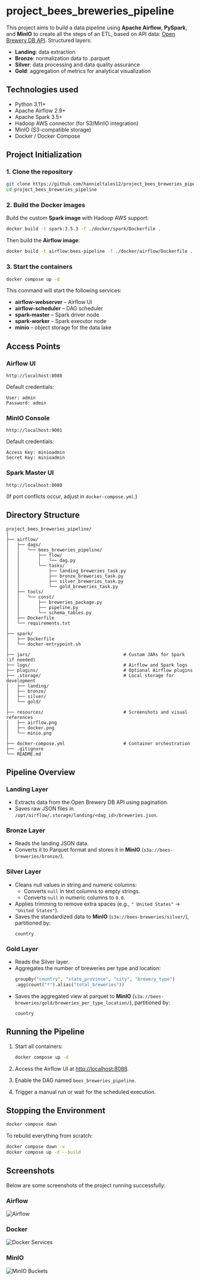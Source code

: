 # project_bees_breweries_pipeline

This project aims to build a data pipeline using **Apache Airflow**, **PySpark**, and **MinIO** to create all the steps of an ETL, based on API data: [Open Brewery DB API](https://api.openbrewerydb.org).
Structured layers:

- **Landing**: data extraction
- **Bronze**: normalization data to .parquet
- **Silver**: data processing and data quality assurance
- **Gold**: aggregation of metrics for analytical visualization

## Technologies used

- Python 3.11+
- Apache Airflow 2.9+
- Apache Spark 3.5+
- Hadoop AWS connector (for S3/MinIO integration)
- MinIO (S3-compatible storage)
- Docker / Docker Compose

## Project Initialization

### 1. Clone the repository
```bash
git clone https://github.com/hannieltales12/project_bees_breweries_pipeline.git
cd project_bees_breweries_pipeline
```

### 2. Build the Docker images
Build the custom **Spark image** with Hadoop AWS support:
```bash
docker build -t spark:3.5.3 -f ./docker/spark/Dockerfile .
```

Then build the **Airflow image**:
```bash
docker build -t airflow:bees-pipeline -f ./docker/airflow/Dockerfile .
```

### 3. Start the containers
```bash
docker compose up -d
```

This command will start the following services:
- **airflow-webserver** – Airflow UI
- **airflow-scheduler** – DAG scheduler
- **spark-master** – Spark driver node
- **spark-worker** – Spark executor node
- **minio** – object storage for the data lake

## Access Points

### Airflow UI
```
http://localhost:8088
```
Default credentials:
```
User: admin
Password: admin
```

### MinIO Console
```
http://localhost:9001
```
Default credentials:
```
Access Key: minioadmin
Secret Key: minioadmin
```

### Spark Master UI
```
http://localhost:8080
```
(If port conflicts occur, adjust in `docker-compose.yml`.)

## Directory Structure

```
project_bees_breweries_pipeline/
│
├── airflow/
│   ├── dags/
│   │   └── bees_breweries_pipeline/
│   │       ├── flow/
│   │       │   └── dag.py
│   │       └── tasks/
│   │           ├── landing_breweries_task.py
│   │           ├── bronze_breweries_task.py
│   │           ├── silver_breweries_task.py
│   │           └── gold_breweries_task.py
│   ├── tools/
│   │   └── const/
│   │       ├── breweries_package.py
│   │       ├── pipeline.py
│   │       └── schema_tables.py
│   ├── Dockerfile
│   └── requirements.txt
│
├── spark/
│   ├── Dockerfile
│   └── docker-entrypoint.sh
│
├── jars/                                   # Custom JARs for Spark (if needed)
├── logs/                                   # Airflow and Spark logs
├── plugins/                                # Optional Airflow plugins
├── .storage/                               # Local storage for development
│   ├── landing/
│   ├── bronze/
│   ├── silver/
│   └── gold/
│
├── resources/                              # Screenshots and visual references
│   ├── airflow.png
│   ├── docker.png
│   └── minio.png
│
├── docker-compose.yml                      # Container orchestration
├── .gitignore
└── README.md
```

## Pipeline Overview

### Landing Layer
- Extracts data from the Open Brewery DB API using pagination.
- Saves raw JSON files in `/opt/airflow/.storage/landing/<dag_id>/breweries.json`.

### Bronze Layer
- Reads the landing JSON data.
- Converts it to Parquet format and stores it in **MinIO** (`s3a://bees-breweries/bronze/`).

### Silver Layer
- Cleans null values in string and numeric columns:
  - Converts `null` in text columns to empty strings.
  - Converts `null` in numeric columns to `0.0`.
- Applies trimming to remove extra spaces (e.g., `" United States"` → `"United States"`).
- Saves the standardized data to **MinIO** (`s3a://bees-breweries/silver/`), partitioned by:
  ```
  country
  ```

### Gold Layer
- Reads the Silver layer.
- Aggregates the number of breweries per type and location:
  ```python
  groupBy("country", "state_province", "city", "brewery_type")
  .agg(count("*").alias("total_breweries"))
  ```
- Saves the aggregated view at parquet to **MinIO** (`s3a://bees-breweries/gold/breweries_per_type_location/`), partitioned by:
  ```
  country
  ```


## Running the Pipeline

1. Start all containers:
   ```bash
   docker compose up -d
   ```

2. Access the Airflow UI at [http://localhost:8088](http://localhost:8088).

3. Enable the DAG named `bees_breweries_pipeline`.

4. Trigger a manual run or wait for the scheduled execution.

## Stopping the Environment

```bash
docker compose down
```

To rebuild everything from scratch:
```bash
docker compose down -v
docker compose up -d --build
```

## Screenshots

Below are some screenshots of the project running successfully:

### Airflow
![Airflow](resources/airflow.png)

### Docker
![Docker Services](resources/docker.png)

### MinIO
![MinIO Buckets](resources/minio.png)